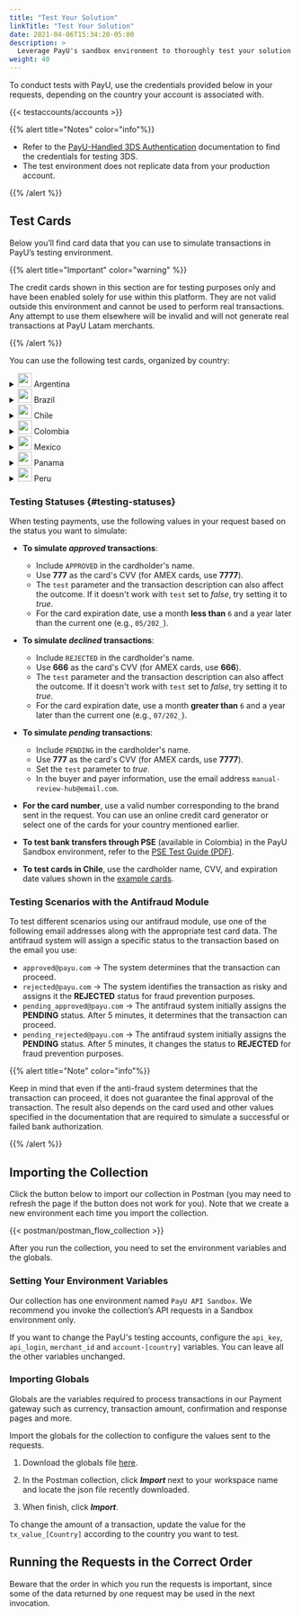 ```yaml
---
title: "Test Your Solution"
linkTitle: "Test Your Solution"
date: 2021-04-06T15:34:20-05:00
description: >
  Leverage PayU's sandbox environment to thoroughly test your solution before transitioning to the live environment, where real payments and transactions take place.
weight: 40
---
```

<script>
  function openTarget() {
    var hash = location.hash.substring(1);
    if(hash) {
      var details = document.getElementById(hash);
    } 
    if(details && details.tagName.toLowerCase() === 'details') {
      details.open = true;
      details.scrollIntoView(true);
    }
  }
  window.addEventListener('DOMContentLoaded', openTarget);
</script>

To conduct tests with PayU, use the credentials provided below in your requests, depending on the country your account is associated with.  

{{< testaccounts/accounts >}}

{{% alert title="Notes" color="info"%}}

* Refer to the <a href="https://developers.payulatam.com/latam/en/docs/services/3dsauthentication/payu-handled-3ds-authentication.html#testing-the-3ds-authentication" target="_blank">PayU-Handled 3DS Authentication</a> documentation to find the credentials for testing 3DS.
* The test environment does not replicate data from your production account.

{{% /alert %}}

## Test Cards

Below you’ll find card data that you can use to simulate transactions in PayU’s testing environment.

{{% alert title="Important" color="warning" %}}

The credit cards shown in this section are for testing purposes only and have been enabled solely for use within this platform. They are not valid outside this environment and cannot be used to perform real transactions. Any attempt to use them elsewhere will be invalid and will not generate real transactions at PayU Latam merchants.

{{% /alert %}}

You can use the following test cards, organized by country:

<details id="argentina">
<summary><img src="/assets/Argentina.png" width="25px"/> Argentina</summary>

| Card                       | Number                              |
|----------------------------|-------------------------------------|
| **AMEX Credit Card**       | 376414000000009                     |
| **ARGENCARD Credit Card**  | 5011050000000001                    |
| **CABAL Credit Card**      | 5896570000000008                    |
| **CENCOSUD Credit Card**   | 6034930000000005 - 5197670000000002 |
| **DINERS Credit Card**     | 36481400000006                      |
| **MASTERCARD Credit Card** | 5399090000000009                    |
| **NARANJA Credit Card**    | 5895620000000002                    |
| **SHOPPING Credit Card**   | 6034880000000051                    |
| **VISA Credit Card**       | 4850110000000000 - 4036820000000001 |
| **VISA Debit Card**        | 4517730000000000                    |

</details>
<details id="brazil">
<summary><img src="/assets/Brasil.png" width="25px"/> Brazil</summary>

| Card                       | Number               | Expiration Date | CVV  | Cardholder |
|----------------------------|----------------------|-----------------|------|------|
| **AMEX Credit Card**       | 371341553758128      | 2035/01        | 1234 | |
| **DINERS Credit Card**     | 36490101441625       | 2035/01        | 123  | |
| **ELO Credit Card**        | 4389351648020055  <br> 4389358876174389 | 2035/01 | 123 | |
| **HIPERCARD Credit Card**  | 6062825624254001     | 2035/01        | 123  | |
| **MASTERCARD Credit Card** | 5448280000000007 <br> 2223020000000005 <br> 2223000250000004 | 2035/01 | 123  | |
| **MASTERCARD Debit Card** | 5211588675821084 | 2035/01 | 777 or 666  | APPROVED or DECLINED |
| **VISA Credit Card**       | 4235647728025682  <br> 4895370010000005  | 2035/01 | 123 | |
| **VISA Debit Card** | 4245757666349685 | 2035/01 | 777 or 666  | APPROVED or DECLINED |

</details>
<details id="chile">
<summary><img src="/assets/Chile.png" width="25px"/> Chile</summary>

<table>
<thead>
  <tr>
    <th>Card</th>
    <th>Number</th>
    <th>Cardholder</th>
    <th>CVV</th>
    <th>Expiration date</th>
  </tr>
</thead>
<tbody>
  <tr>
    <td><b>AMEX Credit Card</b></td>
    <td>377825000000005</td>
    <td colspan="3" rowspan="2" style="vertical-align:middle"><a href="#testing-status">Follow the testing values according to the expected result.</a></td>
  </tr>
  <tr>
    <td><b> DINERS Credit Card</b></td>
    <td>36525200000002</td>
  </tr>
  <tr>
    <td><b>MASTERCARD Credit Card</b></td>
    <td>5457210001000019</td>
    <td>BKN_DMC_001</td>
    <td>300</td>
    <td>12/25</td>
  </tr>
  <tr>
    <td><b>MASTERCARD Debit Card</b></td>
    <td>5204730000001003</td>
    <td>BKN_MCS_001</td>
    <td>100</td>
    <td>12/25</td>
  </tr>
  <tr>
    <td><b>MASTERCARD Prepaid Card</b></td>
    <td>5185540320000012</td>
    <td>BKN_DMC_001</td>
    <td>001</td>
    <td>12/25</td>
  </tr>
  <tr>
    <td><b>VISA Credit Card</b></td>
    <td>4761340000000035</td>
    <td>VISA_GLOBAL_3</td>
    <td>846</td>
    <td>12/27</td>
  </tr>
  <tr>
    <td><b>VISA International Card</b></td>
    <td>4005520000000129</td>
    <td>VISA_ECOMMERCE_03</td>
    <td>921</td>
    <td>12/27</td>
  </tr>
  <tr>
    <td><b>VISA Dedit Card</b></td>
    <td>4761340000000050</td>
    <td>VISA_GLOBAL_5</td>
    <td>846</td>
    <td>12/27</td>
  </tr>
</tbody>
</table>

</details>
<details id="colombia">
<summary><img src="/assets/Colombia.png" width="25px"/> Colombia</summary>

| Card                       | Number                                                                |
|----------------------------|-----------------------------------------------------------------------|
| **AMEX Credit Card**       | 377813000000001 - 377847626810864 - 376402004977124 - 376414000000009 |
| **CODENSA Credit Card**    | 5907120000000009                                                      |
| **CRM Credit Card**        | 5282096712463427                                                      |
| **DAVIVIENDA Credit Card** | 5247081012761500                                                      |
| **DINERS Credit Card**     | 36032400000007 - 36032404150519 - 36032440201896                      |
| **MASTERCARD Credit Card** | 5471300000000003 - 5120697176068275                                   |
| **NEQUI Credit Card**      | 4093551018099251                                                      |
| **VISA Credit Card**       | 4097440000000004 - 4037997623271984 - 4111111111111111                |
| **VISA Debit Card**        | 4509420000000008                                                      |

</details>
<details id="mexico">
<summary><img src="/assets/Mexico.png" width="25px"/> Mexico</summary>

| Card                       | Number                               |
|----------------------------|--------------------------------------|
| **AMEX Credit Card**       | 376675000000005                      |
| **MASTERCARD Credit Card** | 5491380000000001 - 5204740000002745  |
| **MASTERCARD Debit Card**  | 5256780000000007 - 5579220000000012  |
| **VISA Credit Card**       | 4268070000000002 - 4931580001642617 - 4147463011110059 - 4147463011110083 - 4265880000000007|
| **VISA Debit Card**        | 4415490000000004                     |

</details>
<details id="panama">
<summary><img src="/assets/Panama.png" width="25px"/> Panama</summary>

| Card                       | Number                               |
|----------------------------|--------------------------------------|
| **MASTERCARD Credit Card** | 5455040000000005                     |
| **VISA Credit Card**       | 4723030000000005                     |

</details>
<details id="peru">
<summary><img src="/assets/Peru.png" width="25px"/> Peru</summary>

| Card                       | Number                               |
|----------------------------|--------------------------------------|
| **AMEX Credit Card**       | 377753000000009                      |
| **DINERS Credit Card**     | 36239200000000                       |
| **MASTERCARD Credit Card** | 5491610000000001                     |
| **MASTERCARD Debit Card**  | 5236930000000003                     |
| **VISA Credit Card**       | 4907840000000005 - 4634010000000005  |
| **VISA Debit Card**        | 4557880000000004                     |

</details>

### Testing Statuses {#testing-statuses}

When testing payments, use the following values in your request based on the status you want to simulate:

* **To simulate _approved_ transactions**:
  - Include `APPROVED` in the cardholder's name.
  - Use **777** as the card's CVV (for AMEX cards, use **7777**).
  - The `test` parameter and the transaction description can also affect the outcome. If it doesn't work with `test` set to _false_, try setting it to _true_.
  - For the card expiration date, use a month **less than** `6` and a year later than the current one (e.g., `05/202_`).

* **To simulate _declined_ transactions**:
  - Include `REJECTED` in the cardholder's name.
  - Use **666** as the card's CVV (for AMEX cards, use **666**).
  - The `test` parameter and the transaction description can also affect the outcome. If it doesn't work with `test` set to _false_, try setting it to _true_.
  - For the card expiration date, use a month **greater than** `6` and a year later than the current one (e.g., `07/202_`).

* **To simulate _pending_ transactions**:
  - Include `PENDING` in the cardholder's name.
  - Use **777** as the card's CVV (for AMEX cards, use **7777**).
  - Set the `test` parameter to _true_.
  - In the buyer and payer information, use the email address `manual-review-hub@email.com`.

* **For the card number**, use a valid number corresponding to the brand sent in the request. You can use an online credit card generator or select one of the cards for your country mentioned earlier.

* **To test bank transfers through PSE** (available in Colombia) in the PayU Sandbox environment, refer to the [PSE Test Guide (PDF)](/assets/pse-test-guide-v5-es.pdf).

* **To test cards in Chile**, use the cardholder name, CVV, and expiration date values shown in the <a href="#chile" id="linkcl" onclick="document.getElementById('chile').open = true;">example cards</a>.

### Testing Scenarios with the Antifraud Module

To test different scenarios using our antifraud module, use one of the following email addresses along with the appropriate test card data. The antifraud system will assign a specific status to the transaction based on the email you use:

- `approved@payu.com` → The system determines that the transaction can proceed.
- `rejected@payu.com` → The system identifies the transaction as risky and assigns it the **REJECTED** status for fraud prevention purposes.
- `pending_approved@payu.com` → The antifraud system initially assigns the **PENDING** status. After 5 minutes, it determines that the transaction can proceed.
- `pending_rejected@payu.com` → The antifraud system initially assigns the **PENDING** status. After 5 minutes, it changes the status to **REJECTED** for fraud prevention purposes.

{{% alert title="Note" color="info"%}}

Keep in mind that even if the anti-fraud system determines that the transaction can proceed, it does not guarantee the final approval of the transaction. The result also depends on the card used and other values specified in the documentation that are required to simulate a successful or failed bank authorization.

{{% /alert %}}

## Importing the Collection

Click the button below to import our collection in Postman (you may need to refresh the page if the button does not work for you). Note that we create a new environment each time you import the collection.

{{< postman/postman_flow_collection >}} <!-- Buscar en la carpeta layouts/shortcodes -->
<br>

After you run the collection, you need to set the environment variables and the globals.

### Setting Your Environment Variables

Our collection has one environment named `PayU API Sandbox`. We recommend you invoke the collection’s API requests in a Sandbox environment only.

If you want to change the PayU's testing accounts, configure the `api_key`, `api_login`, `merchant_id` and `account-[country]` variables. You can leave all the other variables unchanged.

### Importing Globals

Globals are the variables required to process transactions in our Payment gateway such as currency, transaction amount, confirmation and response pages and more.

Import the globals for the collection to configure the values sent to the requests. 

1. Download the globals file <a href="/assets/globals/PayU%20Latam.postman_globals.json" download>here</a>.

2. In the Postman collection, click _**Import**_ next to your workspace name and locate the json file recently downloaded.

3. When finish, click _**Import**_.

To change the amount of a transaction, update the value for the `tx_value_[Country]` according to the country you want to test.

## Running the Requests in the Correct Order

Beware that the order in which you run the requests is important, since some of the data returned by one request may be used in the next invocation. 